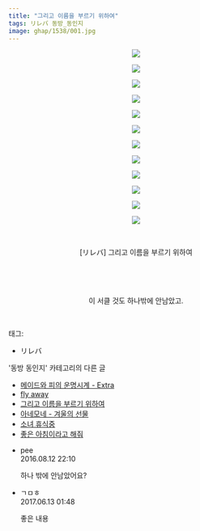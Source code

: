 ```yaml
---
title: "그리고 이름을 부르기 위하여"
tags: リレバ 동방_동인지
image: ghap/1538/001.jpg
---
```

<div class="article">
<p style="text-align: center; clear: none; float: none;"><img src="{{ site.nasurl }}/ghap/1538/001.jpg"/></p>
<p style="text-align: center; clear: none; float: none;"><img src="{{ site.nasurl }}/ghap/1538/002.jpg"/></p>
<p style="text-align: center; clear: none; float: none;"><img src="{{ site.nasurl }}/ghap/1538/003.jpg"/></p>
<p style="text-align: center; clear: none; float: none;"><img src="{{ site.nasurl }}/ghap/1538/004.jpg"/></p>
<p style="text-align: center; clear: none; float: none;"><img src="{{ site.nasurl }}/ghap/1538/005.jpg"/></p>
<p style="text-align: center; clear: none; float: none;"><img src="{{ site.nasurl }}/ghap/1538/006.jpg"/></p>
<p style="text-align: center; clear: none; float: none;"><img src="{{ site.nasurl }}/ghap/1538/007.jpg"/></p>
<p style="text-align: center; clear: none; float: none;"><img src="{{ site.nasurl }}/ghap/1538/008.jpg"/></p>
<p style="text-align: center; clear: none; float: none;"><img src="{{ site.nasurl }}/ghap/1538/009.jpg"/></p>
<p style="text-align: center; clear: none; float: none;"><img src="{{ site.nasurl }}/ghap/1538/010.jpg"/></p>
<p style="text-align: center; clear: none; float: none;"><img src="{{ site.nasurl }}/ghap/1538/011.jpg"/></p>
<p style="text-align: center; clear: none; float: none;"><img src="{{ site.nasurl }}/ghap/1538/012.jpg"/></p>
<p style="text-align: center; clear: none; float: none;"><br/></p>
<p style="text-align: center; clear: none; float: none;">[リレバ] 그리고 이름을 부르기 위하여</p>
<p style="text-align: center; clear: none; float: none;"><br/></p>
<p style="text-align: center; clear: none; float: none;"><br/></p>
<p style="text-align: center; clear: none; float: none;">이 서클 것도 하나밖에 안남았고.</p>
<p><br/></p>
</div><div class="tagTrail">
<p>태그: </p>
<ul>
<li>リレバ</li>
</ul>
</div><div class="another">
<p>'동방 동인지' 카테고리의 다른 글</p>
<ul>
<li><a href="/2016-08-12-ghap_1541">메이드와 피의 운명시계 - Extra</a></li>
<li><a href="/2016-08-12-ghap_1539">fly away</a></li>
<li><a href="/2016-08-12-ghap_1538">그리고 이름을 부르기 위하여</a></li>
<li><a href="/2016-08-12-ghap_1537">아네모네 - 겨울의 선물</a></li>
<li><a href="/2016-08-12-ghap_1536">소녀 휴식중</a></li>
<li><a href="/2016-08-12-ghap_1533">좋은 아침이라고 해줘</a></li>
</ul>
</div><div class="cb_module cb_fluid">
<div class="cb_wrt cb_profile">
<div class="comment">
<ul>
<li class="cb_thumb_off" id="comment14780410">
<div class="cb_comment_area">
<div class="cb_info_area">
<div class="cb_section">
<span class="cb_nick_name">pee</span>
</div>
<div class="cb_section">
<span class="cb_date">2016.08.12 22:10 </span>
</div>
</div>
<div class="cb_dsc_comment">
<p class="cb_dsc">
											하나 밖에 안남았어요?
										</p>
</div>
</div></li>
<li class="cb_thumb_off" id="comment15012234">
<div class="cb_comment_area">
<div class="cb_info_area">
<div class="cb_section">
<span class="cb_nick_name">ㄱㅁㅎ</span>
</div>
<div class="cb_section">
<span class="cb_date">2017.06.13 01:48 </span>
</div>
</div>
<div class="cb_dsc_comment">
<p class="cb_dsc">
											좋은 내용
										</p>
</div>
</div></li>
</ul>
</div>
</div><!-- commentList close -->
</div>
<br/>
<p id="refer"></p>
<br/>
